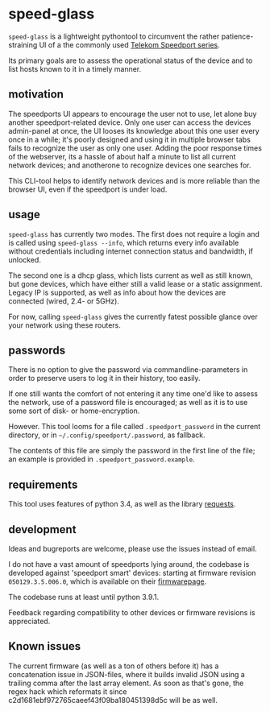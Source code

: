 # speed-glass

`speed-glass` is a lightweight pythontool to circumvent the rather patience-straining UI of a the commonly used [Telekom Speedport series](https://www.telekom.de/hilfe/geraete-zubehoer/router/speedport-smart "Telekom Speedport series").

Its primary goals are to assess the operational status of the device and to list hosts known to it in a timely manner.

## motivation

The speedports UI appears to encourage the user not to use, let alone buy another speedport-related device.
Only one user can access the devices admin-panel at once,
the UI looses its knowledge about this one user every once in a while;
it's poorly designed and using it in multiple browser tabs fails to recognize the user as only one user.
Adding the poor response times of the webserver, its a hassle of about half a minute to list all current network devices;
and anotherone to recognize devices one searches for.

This CLI-tool helps to identify network devices and is more reliable than the browser UI,
even if the speedport is under load.

## usage

`speed-glass` has currently two modes.
The first does not require a login and is called using `speed-glass --info`, which returns every info available without credentials including internet connection status and bandwidth, if unlocked.

The second one is a dhcp glass, which lists current as well as still known, but gone devices, which have either still a valid lease or a static assignment.
Legacy IP is supported, as well as info about how the devices are connected (wired, 2.4- or 5GHz).

For now, calling `speed-glass` gives the currently fatest possible glance over your network using these routers.

## passwords

There is no option to give the password via commandline-parameters in order to preserve users to log it in their history, too easily.

If one still wants the comfort of not entering it any time one'd like to assess the network, use of a password file is encouraged; as well as it is to use some sort of disk- or home-encryption.

However. This tool looms for a file called `.speedport_password` in the current directory, or in `~/.config/speedport/.password`, as fallback.

The contents of this file are simply the password in the first line of the file; an example is provided in `.speedport_password.example`.

## requirements

This tool uses features of python 3.4, as well as the library [requests](https://pypi.org/project/requests/ "requests").

## development

Ideas and bugreports are welcome, please use the issues instead of email.

I do not have a vast amount of speedports lying around, the codebase is developed against 'speedport smart' devices:
starting at firmware revision `050129.3.5.006.0`, which is available on their [firmwarepage](http://https://www.telekom.de/hilfe/geraete-zubehoer/router/speedport-smart/firmware-speedport-smart "firmwarepage").

The codebase runs at least until python 3.9.1.

Feedback regarding compatibility to other devices or firmware revisions is appreciated.

## Known issues

The current firmware (as well as a ton of others before it) has a concatenation issue in JSON-files,
where it builds invalid JSON using a trailing comma after the last array element.
As soon as that's gone, the regex hack which reformats it since c2d1681ebf972765caeef43f09ba180451398d5c will be as well.

